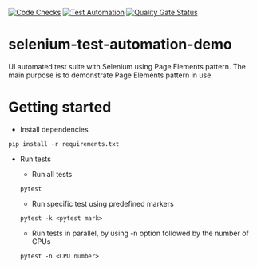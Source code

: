 [![Code Checks](https://github.com/ToghrulMirzayev/selenium-test-automation-demo/actions/workflows/checks.yml/badge.svg)](https://github.com/ToghrulMirzayev/selenium-test-automation-demo/actions/workflows/checks.yml) [![Test Automation](https://github.com/ToghrulMirzayev/selenium-test-automation-demo/actions/workflows/pipelines.yml/badge.svg)](https://github.com/ToghrulMirzayev/selenium-test-automation-demo/actions/workflows/pipelines.yml) [![Quality Gate Status](https://sonarcloud.io/api/project_badges/measure?project=ToghrulMirzayev_selenium-test-automation-demo&metric=alert_status)](https://sonarcloud.io/summary/new_code?id=ToghrulMirzayev_selenium-test-automation-demo)

# selenium-test-automation-demo

UI automated test suite with Selenium using Page Elements pattern. 
The main purpose is to demonstrate Page Elements pattern in use

# Getting started

* Install dependencies
```
pip install -r requirements.txt
```

* Run tests

  * Run all tests
  ```
  pytest
  ```
  * Run specific test using predefined markers
  ```
  pytest -k <pytest mark>
  ```
  * Run tests in parallel, by using -n option followed by the number of CPUs
  ```
  pytest -n <CPU number>
  ```
